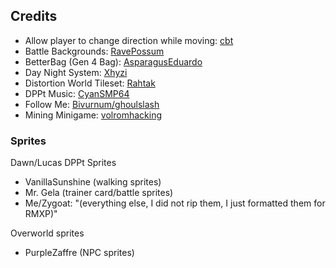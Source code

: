 ## Credits
* Allow player to change direction while moving: [cbt](https://www.pokecommunity.com/threads/simple-modifications-directory.416647/page-15#post-10402610)
* Battle Backgrounds: [RavePossum](https://github.com/Pawkkie/Team-Aquas-Asset-Repo/tree/main/Battle%20Backgrounds/RavePossum)
* BetterBag (Gen 4 Bag): [AsparagusEduardo](https://github.com/AsparagusEduardo/pokeemerald/tree/BetterBag)
* Day Night System: [Xhyzi](https://github.com/Xhyzi/pokeemerald/tree/day-and-night)
* Distortion World Tileset: [Rahtak](https://github.com/Pawkkie/Team-Aquas-Asset-Repo/tree/main/Tilesets/The%20Great%20Tileset%20Exchange/Full%20Tilesets/Distortion%20World%20Secondary)
* DPPt Music: [CyanSMP64](https://github.com/CyanSMP64/pokeemerald/tree/dppt_music)
* Follow Me: [Bivurnum/ghoulslash](https://github.com/Bivurnum/pokeemerald-expansion/tree/follower-npcs)
* Mining Minigame: [volromhacking](https://github.com/volromhacking/pokeemerald-expansion/tree/mining_minigame)

### Sprites

Dawn/Lucas DPPt Sprites
* VanillaSunshine (walking sprites)
* Mr. Gela (trainer card/battle sprites)
* Me/Zygoat: "(everything else, I did not rip them, I just formatted them for RMXP)"

Overworld sprites
* PurpleZaffre (NPC sprites)
